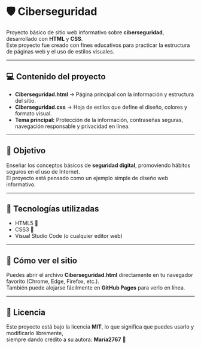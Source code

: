 # 🛡️ Ciberseguridad

Proyecto básico de sitio web informativo sobre **ciberseguridad**, desarrollado con **HTML** y **CSS**.  
Este proyecto fue creado con fines educativos para practicar la estructura de páginas web y el uso de estilos visuales.

---

## 💻 Contenido del proyecto

- **Ciberseguridad.html** → Página principal con la información y estructura del sitio.  
- **Ciberseguridad.css** → Hoja de estilos que define el diseño, colores y formato visual.  
- **Tema principal:** Protección de la información, contraseñas seguras, navegación responsable y privacidad en línea.

---

## 🎯 Objetivo

Enseñar los conceptos básicos de **seguridad digital**, promoviendo hábitos seguros en el uso de Internet.  
El proyecto está pensado como un ejemplo simple de diseño web informativo.

---

## 🧠 Tecnologías utilizadas

- HTML5 🧩  
- CSS3 🎨  
- Visual Studio Code (o cualquier editor web)

---

## 🚀 Cómo ver el sitio

Puedes abrir el archivo **Ciberseguridad.html** directamente en tu navegador favorito (Chrome, Edge, Firefox, etc.).  
También puede alojarse fácilmente en **GitHub Pages** para verlo en línea.

---

## 📜 Licencia

Este proyecto está bajo la licencia **MIT**, lo que significa que puedes usarlo y modificarlo libremente,  
siempre dando crédito a su autora: **María2767** 💖
